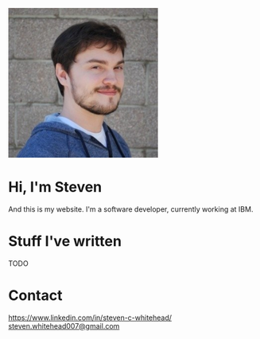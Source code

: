 ![Me](me.jpg)

# Hi, I'm Steven
And this is my website. I'm a software developer, currently working at IBM.

# Stuff I've written
TODO

# Contact
https://www.linkedin.com/in/steven-c-whitehead/
steven.whitehead007@gmail.com
